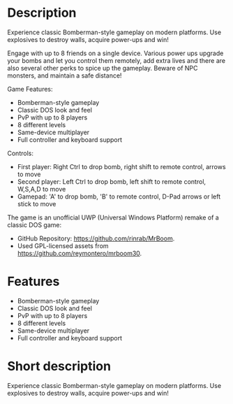 # Description

Experience classic Bomberman-style gameplay on modern platforms. Use explosives to destroy walls, acquire power-ups and win!

Engage with up to 8 friends on a single device. Various power ups upgrade your bombs and let you control them remotely, add extra lives and there are also several other perks to spice up the gameplay. Beware of NPC monsters, and maintain a safe distance!

Game Features:
- Bomberman-style gameplay
- Classic DOS look and feel
- PvP with up to 8 players
- 8 different levels
- Same-device multiplayer
- Full controller and keyboard support

Controls:
- First player: Right Ctrl to drop bomb, right shift to remote control, arrows to move
- Second player: Left Ctrl to drop bomb, left shift to remote control, W,S,A,D to move
- Gamepad: 'A' to drop bomb, 'B' to remote control, D-Pad arrows or left stick to move

The game is an unofficial UWP (Universal Windows Platform) remake of a classic DOS game:
- GitHub Repository: https://github.com/rinrab/MrBoom.
- Used GPL-licensed assets from https://github.com/reymontero/mrboom30.

# Features

- Bomberman-style gameplay
- Classic DOS look and feel
- PvP with up to 8 players
- 8 different levels
- Same-device multiplayer
- Full controller and keyboard support

# Short description

Experience classic Bomberman-style gameplay on modern platforms. Use explosives to destroy walls, acquire power-ups and win!